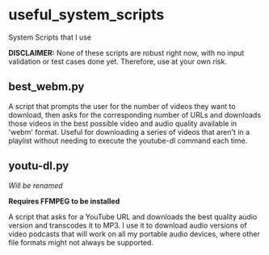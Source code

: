 # useful_system_scripts
System Scripts that I use

**DISCLAIMER:** None of these scripts are robust right now, with no input validation or test cases done yet. Therefore, use at your own risk.

## best_webm.py

A script that prompts the user for the number of videos they want to download, then 
asks for the corresponding number of URLs and downloads those videos in the best 
possible video and audio quality available in 'webm' format. Useful for downloading a series of videos that aren't 
in a playlist without needing to execute the youtube-dl command each time.

## youtu-dl.py

*Will be renamed*

**Requires FFMPEG to be installed**

A script that asks for a YouTube URL and downloads the best quality audio version and transcodes it to MP3. I use it to download audio versions of video podcasts that will work on all my portable audio devices, where other file formats might not always be supported. 
